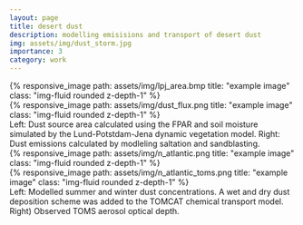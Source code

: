 ```yaml
---
layout: page
title: desert dust
description: modelling emisisions and transport of desert dust 
img: assets/img/dust_storm.jpg
importance: 3
category: work
---
```


<div class="row">
    <div class="col-sm mt-3 mt-md-0">
        {% responsive_image path: assets/img/lpj_area.bmp title: "example image" class: "img-fluid rounded z-depth-1" %}
    </div>
    <div class="col-sm mt-3 mt-md-0">
        {% responsive_image path: assets/img/dust_flux.png title: "example image" class: "img-fluid rounded z-depth-1" %}
    </div>   
</div>
<div class="caption">
    Left: Dust source area calculated using the FPAR and soil moisture simulated by the Lund-Potstdam-Jena dynamic vegetation model. Right: Dust emissions calculated by modleling saltation and sandblasting. 
</div>


<div class="row">
    <div class="col-sm mt-3 mt-md-0">
        {% responsive_image path: assets/img/n_atlantic.png title: "example image" class: "img-fluid rounded z-depth-1" %}
    </div>
    <div class="col-sm mt-3 mt-md-0">
        {% responsive_image path: assets/img/n_atlantic_toms.png title: "example image" class: "img-fluid rounded z-depth-1" %}
    </div>   
</div>
<div class="caption">
    Left: Modelled summer and winter dust concentrations. A wet and dry dust deposition scheme was added to the TOMCAT chemical transport model. Right) Observed TOMS aerosol optical depth.   
</div>






